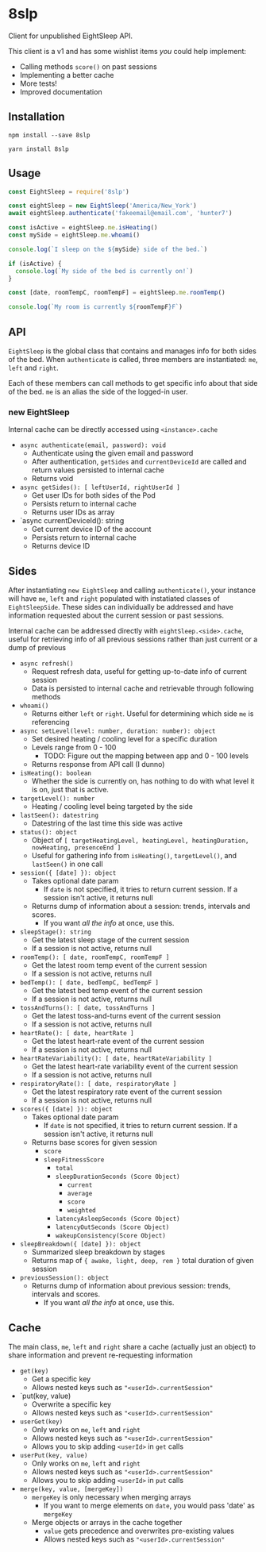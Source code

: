 # 8slp

Client for unpublished EightSleep API.

This client is a v1 and has some wishlist items _you_ could help implement:
- Calling methods `score()` on past sessions
- Implementing a better cache
- More tests!
- Improved documentation

## Installation

`npm install --save 8slp`

`yarn install 8slp`

## Usage

```javascript
const EightSleep = require('8slp')

const eightSleep = new EightSleep('America/New_York')
await eightSleep.authenticate('fakeemail@email.com', 'hunter7')

const isActive = eightSleep.me.isHeating()
const mySide = eightSleep.me.whoami()

console.log(`I sleep on the ${mySide} side of the bed.`)

if (isActive) {
  console.log(`My side of the bed is currently on!`)
}

const [date, roomTempC, roomTempF] = eightSleep.me.roomTemp()

console.log(`My room is currently ${roomTempF}F`)
```

## API

`EightSleep` is the global class that contains and manages info for both sides of the bed. When `authenticate` is called, three members are instantiated: `me`, `left` and `right`.

Each of these members can call methods to get specific info about that side of the bed. `me` is an alias the side of the logged-in user.

### new EightSleep

Internal cache can be directly accessed using `<instance>.cache`

- `async authenticate(email, password): void`
	- Authenticate using the given email and password
	- After authentication, `getSides` and `currentDeviceId` are called and return values persisted to internal cache
	- Returns void
- `async getSides(): [ leftUserId, rightUserId ]`
	- Get user IDs for both sides of the Pod
	- Persists return to internal cache
	- Returns user IDs as array
- `async currentDeviceId(): string
	- Get current device ID of the account
	- Persists return to internal cache
	- Returns device ID

## Sides

After instantiating `new EightSleep` and calling `authenticate()`, your instance will have `me`, `left` and `right` populated with instatiated classes of `EightSleepSide`. These sides can individually be addressed and have information requested about the current session or past sessions.

Internal cache can be addressed directly with `eightSleep.<side>.cache`, useful for retrieving info of all previous sessions rather than just current or a dump of previous

- `async refresh()`
	- Request refresh data, useful for getting up-to-date info of current session
	- Data is persisted to internal cache and retrievable through following methods
- `whoami()`
	- Returns either `left` or `right`. Useful for determining which side `me` is referencing
- `async setLevel(level: number, duration: number): object`
	- Set desired heating / cooling level for a specific duration
	- Levels range from 0 - 100
		- TODO: Figure out the mapping between app and 0 - 100 levels
	- Returns response from API call (I dunno)
- `isHeating(): boolean`
	- Whether the side is currently on, has nothing to do with what level it is on, just that is active.
- `targetLevel(): number`
	- Heating / cooling level being targeted by the side
- `lastSeen(): datestring`
	- Datestring of the last time this side was active
- `status(): object`
	- Object of `[ targetHeatingLevel, heatingLevel, heatingDuration, nowHeating, presenceEnd ]`
	- Useful for gathering info from `isHeating()`, `targetLevel()`, and `lastSeen()` in one call
- `session({ [date] }): object`
	- Takes optional date param
		- If `date` is not specified, it tries to return current session. If a session isn't active, it returns null
	- Returns dump of information about a session: trends, intervals and scores.
		- If you want _all the info_ at once, use this.
- `sleepStage(): string`
	- Get the latest sleep stage of the current session
	- If a session is not active, returns null
- `roomTemp(): [ date, roomTempC, roomTempF ]`
	- Get the latest room temp event of the current session
	- If a session is not active, returns null
- `bedTemp(): [ date, bedTempC, bedTempF ]`
	- Get the latest bed temp event of the current session
	- If a session is not active, returns null
- `tossAndTurns(): [ date, tossAndTurns ]`
	- Get the latest toss-and-turns event of the current session
	- If a session is not active, returns null
- `heartRate(): [ date, heartRate ]`
	- Get the latest heart-rate event of the current session
	- If a session is not active, returns null
- `heartRateVariability(): [ date, heartRateVariability ]`
	- Get the latest heart-rate variability event of the current session
	- If a session is not active, returns null
- `respiratoryRate(): [ date, respiratoryRate ]`
	- Get the latest respiratory rate event of the current session
	- If a session is not active, returns null
- `scores({ [date] }): object`
	- Takes optional date param
		- If `date` is not specified, it tries to return current session. If a session isn't active, it returns null
	- Returns base scores for given session
		- `score`
		- `sleepFitnessScore`
			- `total`
			- `sleepDurationSeconds (Score Object)`
				- `current`
				- `average`
				- `score`
				- `weighted`
			- `latencyAsleepSeconds (Score Object)`
			- `latencyOutSeconds (Score Object)`
			- `wakeupConsistency(Score Object)`
- `sleepBreakdown({ [date] }): object`
	- Summarized sleep breakdown by stages
	- Returns map of `{ awake, light, deep, rem }` total duration of given session
- `previousSession(): object`
	- Returns dump of information about previous session: trends, intervals and scores.
		- If you want _all the info_ at once, use this.

## Cache

The main class, `me`, `left` and `right` share a cache (actually just an object) to share information and prevent re-requesting information

- `get(key)`
	- Get a specific key
	- Allows nested keys such as `"<userId>.currentSession"`
- `put(key, value)
	- Overwrite a specific key
	- Allows nested keys such as `"<userId>.currentSession"`
- `userGet(key)`
	- Only works on `me`, `left` and `right`
	-  Allows nested keys such as `"<userId>.currentSession"`
	- Allows you to skip adding `<userId>` in `get` calls
- `userPut(key, value)`
	- Only works on `me`, `left` and `right`
	- Allows nested keys such as `"<userId>.currentSession"`
	- Allows you to skip adding `<userId>` in `put` calls
- `merge(key, value, [mergeKey])`
	- `mergeKey` is only necessary when merging arrays
		- If you want to merge elements on `date`, you would pass 'date' as `mergeKey`
	- Merge objects or arrays in the cache together
		- `value` gets precedence and overwrites pre-existing values
		- Allows nested keys such as `"<userId>.currentSession"`
